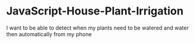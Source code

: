 # JavaScript-House-Plant-Irrigation
I want to be able to detect when my plants need to be watered and water then automatically from my phone
